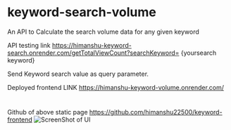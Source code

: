# keyword-search-volume
An API to Calculate the search volume data for any given keyword


API testing link 
https://himanshu-keyword-search.onrender.com/getTotalViewCount?searchKeyword= {yoursearch keyword}

Send Keyword search value as query parameter.

Deployed frontend LINK
https://himanshu-keyword-volume.onrender.com/
#
Github of above static page 
https://github.com/himanshu22500/keyword-frontend
![ScreenShot of UI](https://github.com/himanshu22500/keyword-search-volume/assets/78587168/40c12bdf-87df-407e-a10d-a4740a467a3b)

